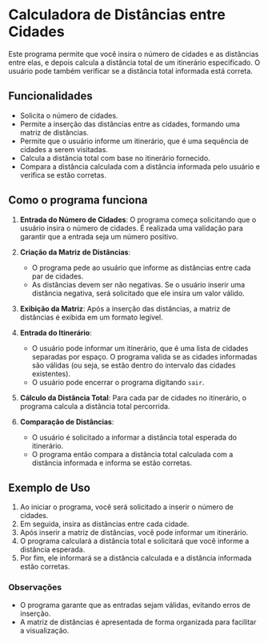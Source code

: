 # Calculadora de Distâncias entre Cidades

Este programa permite que você insira o número de cidades e as distâncias entre elas, e depois calcula a distância total de um itinerário especificado. O usuário pode também verificar se a distância total informada está correta.

## Funcionalidades

- Solicita o número de cidades.
- Permite a inserção das distâncias entre as cidades, formando uma matriz de distâncias.
- Permite que o usuário informe um itinerário, que é uma sequência de cidades a serem visitadas.
- Calcula a distância total com base no itinerário fornecido.
- Compara a distância calculada com a distância informada pelo usuário e verifica se estão corretas.

## Como o programa funciona

1. **Entrada do Número de Cidades**: O programa começa solicitando que o usuário insira o número de cidades. É realizada uma validação para garantir que a entrada seja um número positivo.

2. **Criação da Matriz de Distâncias**:
   - O programa pede ao usuário que informe as distâncias entre cada par de cidades.
   - As distâncias devem ser não negativas. Se o usuário inserir uma distância negativa, será solicitado que ele insira um valor válido.

3. **Exibição da Matriz**: Após a inserção das distâncias, a matriz de distâncias é exibida em um formato legível.

4. **Entrada do Itinerário**:
   - O usuário pode informar um itinerário, que é uma lista de cidades separadas por espaço. O programa valida se as cidades informadas são válidas (ou seja, se estão dentro do intervalo das cidades existentes).
   - O usuário pode encerrar o programa digitando `sair`.

5. **Cálculo da Distância Total**: Para cada par de cidades no itinerário, o programa calcula a distância total percorrida.

6. **Comparação de Distâncias**:
   - O usuário é solicitado a informar a distância total esperada do itinerário.
   - O programa então compara a distância total calculada com a distância informada e informa se estão corretas.

## Exemplo de Uso

1. Ao iniciar o programa, você será solicitado a inserir o número de cidades.
2. Em seguida, insira as distâncias entre cada cidade.
3. Após inserir a matriz de distâncias, você pode informar um itinerário.
4. O programa calculará a distância total e solicitará que você informe a distância esperada.
5. Por fim, ele informará se a distância calculada e a distância informada estão corretas.

### Observações

- O programa garante que as entradas sejam válidas, evitando erros de inserção.
- A matriz de distâncias é apresentada de forma organizada para facilitar a visualização.

